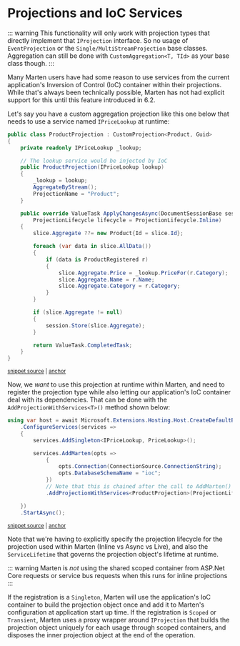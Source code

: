 # Projections and IoC Services

::: warning
This functionality will only work with projection types that directly implement that `IProjection`
interface. So no usage of `EventProjection` or the `Single/MultiStreamProjection` base classes. Aggregation
can still be done with `CustomAggregation<T, TId>` as your base class though.
:::

Many Marten users have had some reason to use services from the current application's Inversion of Control (IoC) container
within their projections. While that's always been technically possible, Marten has not had explicit support for this
until this feature introduced in 6.2.

Let's say you have a custom aggregation projection like this one below that needs to use a service named
`IPriceLookup` at runtime:

<!-- snippet: sample_ProductProjection -->
<a id='snippet-sample_productprojection'></a>
```cs
public class ProductProjection : CustomProjection<Product, Guid>
{
    private readonly IPriceLookup _lookup;

    // The lookup service would be injected by IoC
    public ProductProjection(IPriceLookup lookup)
    {
        _lookup = lookup;
        AggregateByStream();
        ProjectionName = "Product";
    }

    public override ValueTask ApplyChangesAsync(DocumentSessionBase session, EventSlice<Product, Guid> slice, CancellationToken cancellation,
        ProjectionLifecycle lifecycle = ProjectionLifecycle.Inline)
    {
        slice.Aggregate ??= new Product{Id = slice.Id};

        foreach (var data in slice.AllData())
        {
            if (data is ProductRegistered r)
            {
                slice.Aggregate.Price = _lookup.PriceFor(r.Category);
                slice.Aggregate.Name = r.Name;
                slice.Aggregate.Category = r.Category;
            }
        }

        if (slice.Aggregate != null)
        {
            session.Store(slice.Aggregate);
        }

        return ValueTask.CompletedTask;
    }
}
```
<sup><a href='https://github.com/JasperFx/marten/blob/master/src/EventSourcingTests/Projections/projections_with_IoC_services.cs#L146-L184' title='Snippet source file'>snippet source</a> | <a href='#snippet-sample_productprojection' title='Start of snippet'>anchor</a></sup>
<!-- endSnippet -->

Now, we *want* to use this projection at runtime within Marten, and need to register the projection
type while also letting our application's IoC container deal with its dependencies. That can be
done with the `AddProjectionWithServices<T>()` method shown below:

<!-- snippet: sample_registering_projection_built_by_services -->
<a id='snippet-sample_registering_projection_built_by_services'></a>
```cs
using var host = await Microsoft.Extensions.Hosting.Host.CreateDefaultBuilder()
    .ConfigureServices(services =>
    {
        services.AddSingleton<IPriceLookup, PriceLookup>();

        services.AddMarten(opts =>
            {
                opts.Connection(ConnectionSource.ConnectionString);
                opts.DatabaseSchemaName = "ioc";
            })
            // Note that this is chained after the call to AddMarten()
            .AddProjectionWithServices<ProductProjection>(ProjectionLifecycle.Inline, ServiceLifetime.Singleton);

    })
    .StartAsync();
```
<sup><a href='https://github.com/JasperFx/marten/blob/master/src/EventSourcingTests/Projections/projections_with_IoC_services.cs#L25-L43' title='Snippet source file'>snippet source</a> | <a href='#snippet-sample_registering_projection_built_by_services' title='Start of snippet'>anchor</a></sup>
<!-- endSnippet -->

Note that we're having to explicitly specify the projection lifecycle for the projection used within
Marten (Inline vs Async vs Live), and also the `ServiceLifetime` that governs the projection object's
lifetime at runtime.

::: warning
Marten is *not* using the shared scoped container from ASP.Net Core requests or service bus
requests when this runs for inline projections
:::

If the registration is a `Singleton`, Marten will use the application's IoC container to build the
projection object once and add it to Marten's configuration at application start up time. If the
registration is `Scoped` or `Transient`, Marten uses a proxy wrapper around `IProjection` that builds
the projection object uniquely for each usage through scoped containers, and disposes the inner projection
object at the end of the operation.
